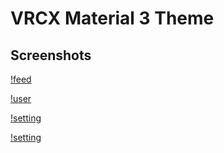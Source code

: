 # VRCX Material 3 Theme

## Screenshots

[!feed](m3-feed.png)

[!user](m3-user.png)

[!setting](m3-setting.png)

[!setting](m3-setting.png)